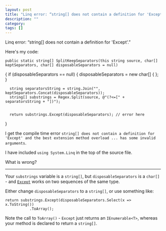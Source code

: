 ```yaml
---
layout: post
title: "Linq error: “string[] does not contain a definition for 'Except'.”"
description: ""
category:
tags: []
---
```


Linq error: “string[] does not contain a definition for 'Except'.”


Here's my code:

    public static string[] SplitKeepSeparators(this string source, char[] keptSeparators, char[] disposableSeparators = null)
  {
      if (disposableSeparators == null)
      {
          disposableSeparators = new char[] { };
      }
    
    
      string separatorsString = string.Join("", keptSeparators.Concat(disposableSeparators));
      string[] substrings = Regex.Split(source, @"(?<=[" + separatorsString + "])");
    
    
      return substrings.Except(disposableSeparators); // error here
  }

I get the compile time error `string[] does not contain a definition for 'Except' and the best extension method overload ... has some invalid arguments`.

I have included `using System.Linq` in the top of the source file.

What is wrong?


--------------------------------------- 
Your `substrings` variable is a `string[]`, but `disposableSeparators` is a `char[]` - and [`Except`](https://msdn.microsoft.com/en-us/library/vstudio/bb300779%28v=vs.100%29.aspx) works on two sequences of the same type.

Either change `disposableSeparators` to a `string[]`, or use something like:

    return substrings.Except(disposableSeparators.Select(x => x.ToString())
               .ToArray();

Note the call to `ToArray()` - `Except` just returns an `IEnumerable<T>`, whereas your method is declared to return a `string[]`.


